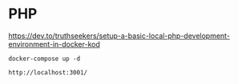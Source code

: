# PHP

https://dev.to/truthseekers/setup-a-basic-local-php-development-environment-in-docker-kod


    docker-compose up -d

    http://localhost:3001/

